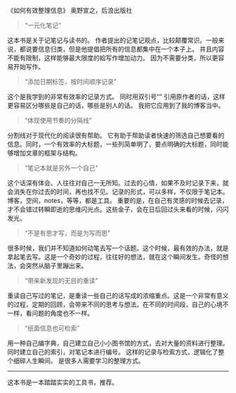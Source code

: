 《如何有效整理信息》
奥野宣之，后浪出版社


> “一元化笔记”



这本书是关于记笔记与读书的。 作者提出的记笔记观点，比较颠覆常识。一般来说，都说要信息归类，但是他提倡把所有的信息都集中在一个本子上。
并且内容不能有限制，这样能够最大限度的給写作增加动力。 因为不需要分类，所以更容易开始写作。

> “添加日期标签，按时间顺序记录”


这个是我学到的非常有效率的记录方式。 同时用双引号“” 引用原作者的话，这样更容易区分哪些是自己的话，哪些是别人的话。
我把它应用到了我的博客当中。

>“体现使用节奏的分隔线”


分割线对于现代化的阅读很有帮助。 它有助于帮助读者快速的筛选自己想要看的信息。同时，一个有效率的大标题，一些列简单明了，要点明确的大标题，同时能够增加文章的框架与结构。

> “笔记本就是另外一个自己”


这个话深有体会。人往往对自己一无所知。过去的心情，如果不及时记录下来，就会消失在你过去的时间，再也找不见。记录的形式，可以多样，不仅限于笔记本。博客，空间，notes，等等，都是工具。 重要的是，在自己有灵感的时候去记录，才不会错过转瞬即逝的思维闪光点。这些金子，会在日后回过头来看的时候，闪闪发光。

> “不是有思才写，而是为写而思”


很多时候，我们并不知道如何动笔去写一个话题。这个时候，最有效的办法，就是拿起笔去写。这是一个奇妙的过程，往往好的想法，就在这个瞬间发生。奇怪的想法，会突然从脑子里蹦出来。

> “带来新发现的无目的重读”


重读自己写过的笔记，是重读一些自己的话写成的浓缩重点。这是一个非常有意义的过程，定期的回顾，会带来不同的思考与想法。在不同的时间段，自己的心境不一样，看问题的角度也不一样。

> “纸面信息也可检索”


用一种自己编字典，自己建立自己小小图书馆的方式，去对大量的资料进行整理。同时建立自己的索引，对笔记本进行编号。 这样的记录与检索方式，逻辑化了整个细碎人生瞬间。 是很多人需要学习的整理方式。

--- 
这本书是一本踏踏实实的工具书，推荐。
